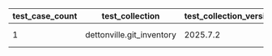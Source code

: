 | test_case_count | test_collection | test_collection_version | test_component | test_date | test_failed | test_details_link |
| --- | --- | --- | --- | --- | --- | --- |
| 1 | dettonville.git_inventory | 2025.7.2 | update_inventory | 2025-07-10T18:59:58Z | False | [test details](./update_inventory/test.results/test-results.md) |
